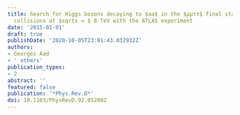 ```yaml
---
title: Search for Higgs bosons decaying to $aa$ in the $μμττ$ final state in $pp$
  collisions at $sqrts = $ 8 TeV with the ATLAS experiment
date: '2015-01-01'
draft: true
publishDate: '2020-10-05T23:01:43.032932Z'
authors:
- Georges Aad
- ' others'
publication_types:
- 2
abstract: ''
featured: false
publication: '*Phys.Rev.D*'
doi: 10.1103/PhysRevD.92.052002
---
```


